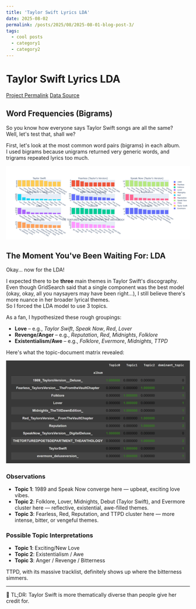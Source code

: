 ```yaml
---
title: 'Taylor Swift Lyrics LDA'
date: 2025-08-02
permalink: /posts/2025/08/2025-08-01-blog-post-3/
tags:
  - cool posts
  - category1
  - category2
---
```


# Taylor Swift Lyrics LDA
[Project Permalink](https://github.com/dyuthiii/Fun-Projects/tree/02fcba670e6a80830c399657e1e4a8f849a63092/Taylor%20Swift%20Albums%20LDA)
[Data Source](https://www.kaggle.com/datasets/ishikajohari/taylor-swift-all-lyrics-30-albums/data)
## Word Frequencies (Bigrams)

So you know how everyone says Taylor Swift songs are all the same?  
Well, let's test that, shall we?

First, let's look at the most common word pairs (bigrams) in each album.  
I used bigrams because unigrams returned very generic words, and trigrams repeated lyrics too much.

![Album Word Visualization](images/album_word.png)

## The Moment You've Been Waiting For: LDA

Okay... now for the LDA!  

I expected there to be **three** main themes in Taylor Swift's discography.  
Even though GridSearch said that a single component was the best model (okay, okay, all you naysayers may have been right...), I still believe there's more nuance in her broader lyrical themes.  
So I forced the LDA model to use 3 topics.

As a fan, I hypothesized these rough groupings:
- **Love** – e.g., *Taylor Swift*, *Speak Now*, *Red*, *Lover*
- **Revenge/Anger** – e.g., *Reputation*, *Red*, *Midnights*, *Folklore*
- **Existentialism/Awe** – e.g., *Folklore*, *Evermore*, *Midnights*, *TTPD*

Here's what the topic-document matrix revealed:

![Topic-Document Matrix](images/album_lda.png)

### Observations

- **Topic 1**: 1989 and Speak Now converge here — upbeat, exciting love vibes.
- **Topic 2**: Folklore, Lover, Midnights, Debut (Taylor Swift), and Evermore cluster here — reflective, existential, awe-filled themes.
- **Topic 3**: Fearless, Red, Reputation, and TTPD cluster here — more intense, bitter, or vengeful themes.

### Possible Topic Interpretations

- **Topic 1**: Exciting/New Love  
- **Topic 2**: Existentialism / Awe  
- **Topic 3**: Anger / Revenge / Bitterness  

TTPD, with its massive tracklist, definitely shows up where the bitterness simmers.

---

🧠 TL;DR: Taylor Swift is more thematically diverse than people give her credit for.
